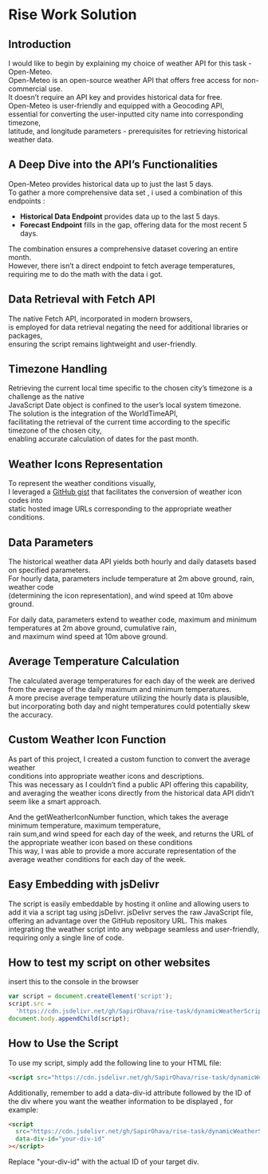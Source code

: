 # Rise Work Solution

## Introduction

I would like to begin by explaining my choice of weather API for this task - Open-Meteo.  
Open-Meteo is an open-source weather API that offers free access for non-commercial use.  
It doesn’t require an API key and provides historical data for free.  
Open-Meteo is user-friendly and equipped with a Geocoding API,  
essential for converting the user-inputted city name into corresponding timezone,  
latitude, and longitude parameters - prerequisites for retrieving historical weather data.

## A Deep Dive into the API’s Functionalities

Open-Meteo provides historical data up to just the last 5 days.  
To gather a more comprehensive data set
, i used a combination of this endpoints :

- **Historical Data Endpoint** provides data up to the last 5 days.
- **Forecast Endpoint** fills in the gap, offering data for the most recent 5 days.

The combination ensures a comprehensive dataset covering an entire month.  
However, there isn’t a direct endpoint to fetch average temperatures,  
requiring me to do the math with the data i got.

## Data Retrieval with Fetch API

The native Fetch API, incorporated in modern browsers,  
is employed for data retrieval negating the need for additional libraries or packages,  
ensuring the script remains lightweight and user-friendly.

## Timezone Handling

Retrieving the current local time specific to the chosen city’s timezone is a challenge as the native  
JavaScript Date object is confined to the user’s local system timezone.  
The solution is the integration of the WorldTimeAPI,  
facilitating the retrieval of the current time according to the specific timezone of the chosen city,  
enabling accurate calculation of dates for the past month.

## Weather Icons Representation

To represent the weather conditions visually,  
I leveraged a [GitHub gist](https://gist.github.com/stellasphere/9490c195ed2b53c707087c8c2db4ec0c) that facilitates the conversion of weather icon codes into  
static hosted image URLs corresponding to the appropriate weather conditions.

## Data Parameters

The historical weather data API yields both hourly and daily datasets based on specified parameters.  
For hourly data, parameters include temperature at 2m above ground, rain, weather code  
(determining the icon representation), and wind speed at 10m above ground.

For daily data, parameters extend to weather code, maximum and minimum temperatures at 2m above ground, cumulative rain,  
and maximum wind speed at 10m above ground.

## Average Temperature Calculation

The calculated average temperatures for each day of the week are derived from the average of the daily maximum and minimum temperatures.  
A more precise average temperature utilizing the hourly data is plausible,  
but incorporating both day and night temperatures could potentially skew the accuracy.

## Custom Weather Icon Function

As part of this project, I created a custom function to convert the average weather  
 conditions into appropriate weather icons and descriptions.  
 This was necessary as I couldn’t find a public API offering this capability,  
 and averaging the weather icons directly from the historical data API didn’t seem like a smart approach.

And the getWeatherIconNumber function, which takes the average minimum temperature, maximum temperature,  
rain sum,and wind speed for each day of the week, and returns the URL of the appropriate weather icon based on these conditions  
This way, I was able to provide a more accurate representation of the average weather conditions for each day of the week.

## Easy Embedding with jsDelivr

The script is easily embeddable by hosting it online and allowing users to add it via a script tag using jsDelivr. jsDelivr serves the raw JavaScript file, offering an advantage over the GitHub repository URL. This makes integrating the weather script into any webpage seamless and user-friendly, requiring only a single line of code.

## How to test my script on other websites

insert this to the console in the browser

```javascript
var script = document.createElement('script');
script.src =
  'https://cdn.jsdelivr.net/gh/SapirOhava/rise-task/dynamicWeatherScript.js';
document.body.appendChild(script);
```

## How to Use the Script

To use my script, simply add the following line to your HTML file:

```html
<script src="https://cdn.jsdelivr.net/gh/SapirOhava/rise-task/dynamicWeatherScript.js"></script>
```

Additionally, remember to add a data-div-id attribute followed by the ID of the div where you want the weather information to be displayed , for example:

```html
<script
  src="https://cdn.jsdelivr.net/gh/SapirOhava/rise-task/dynamicWeatherScript.js"
  data-div-id="your-div-id"
></script>
```

Replace "your-div-id" with the actual ID of your target div.
